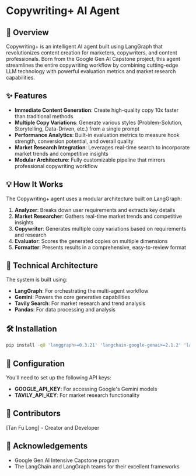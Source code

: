 # Copywriting+ AI Agent

## 🚀 Overview

Copywriting+ is an intelligent AI agent built using LangGraph that revolutionizes content creation for marketers, copywriters, and content professionals. Born from the Google Gen AI Capstone project, this agent streamlines the entire copywriting workflow by combining cutting-edge LLM technology with powerful evaluation metrics and market research capabilities.

## ✨ Features

- **Immediate Content Generation**: Create high-quality copy 10x faster than traditional methods
- **Multiple Copy Variations**: Generate various styles (Problem-Solution, Storytelling, Data-Driven, etc.) from a single prompt
- **Performance Analytics**: Built-in evaluation metrics to measure hook strength, conversion potential, and overall quality
- **Market Research Integration**: Leverages real-time search to incorporate market trends and competitive insights
- **Modular Architecture**: Fully customizable pipeline that mirrors professional copywriting workflow

## 💡 How It Works

The Copywriting+ agent uses a modular architecture built on LangGraph:

1. **Analyzer**: Breaks down user requirements and extracts key details
2. **Market Researcher**: Gathers real-time market trends and competitive insights
3. **Copywriter**: Generates multiple copy variations based on requirements and research
4. **Evaluator**: Scores the generated copies on multiple dimensions
5. **Formatter**: Presents results in a comprehensive, easy-to-review format

## 🧩 Technical Architecture

The system is built using:
- **LangGraph**: For orchestrating the multi-agent workflow
- **Gemini**: Powers the core generative capabilities
- **Tavily Search**: For market research and trend analysis
- **Pandas**: For data processing and analysis

## 🛠️ Installation

```bash
pip install -qU 'langgraph>=0.3.21' 'langchain-google-genai>=2.1.2' 'langgraph-prebuilt>=0.1.7' 'langchain_community'
```

## 🔧 Configuration
You'll need to set up the following API keys:

- **GOOGLE_API_KEY**: For accessing Google's Gemini models
- **TAVILY_API_KEY**: For market research functionality


## 👥 Contributors

[Tan Fu Long] - Creator and Developer

## 🙏 Acknowledgements

- Google Gen AI Intensive Capstone program
- The LangChain and LangGraph teams for their excellent frameworks
